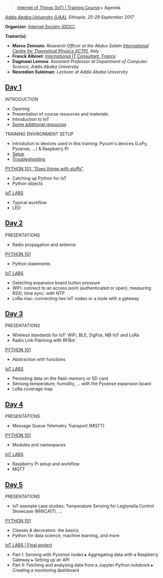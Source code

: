 > [Internet of Things (IoT) | Training Course](agenda.md) ▸ **Agenda**

*[Addis Ababa University (UAA)](http://www.aau.edu.et), Ethiopia, 25-29 September 2017*

**Organizer**: [Internet Society (ISOC)](https://www.internetsociety.org)

**Trainer(s)**:
* **Marco Zennaro**: *Research Officer at the Abdus Salam [International Centre for Theoretical Physics (ICTP)](https://www.ictp.it), Italy*
* **Franck Albinet**: [*International IT Consultant, France*](https://www.linkedin.com/in/franckalbinet)
* **Dagmawi Lemma**: *Assistant Professor at Department of Computer Science, Addis Ababa University*
* **Nesredien Suleiman**: *Lecturer at Addis Ababa University*

## [Day 1](agenda.md)
INTRODUCTION
 * Opening
 * Presentation of course resources and materials
 * Introduction to IoT
 * [Some additional resources](./labs/resources.md)

TRAINING ENVIRONMENT SETUP
  * Introdution to devices used in this training: Pycom's devices (LoPy, Pysense, ...) & Raspberry PI
  * [Setup](setup.md)
  * [Troubleshooting](troubleshooting.md)

[PYTHON 101: "Does things with stuffs"](https://github.com/franckalbinet/iot-uaa-isoc/tree/master/python-fundamentals)
 * Catching up Python for IoT
 * Python objects
  
[IoT LABS](./labs/1-lab-day-1.md)
 * Typical workflow
 * LED
 
## [Day 2](agenda.md) 
PRESENTATIONS
  * Radio propagation and antenna

[PYTHON 101](https://github.com/franckalbinet/iot-uaa-isoc/tree/master/python-fundamentals)
  * Python statements

[IoT LABS](./labs/2-lab-day-2.md)
  * Detecting expansion board button pressure
  * WIFI: connect to an access point (authenticated or open), measuring RSSI, time sync. with NTP
  * LoRa mac: connecting two IoT nodes or a node with a gateway
 
## [Day 3](agenda.md) 
PRESENTATIONS
  * Wireless standards for IoT: WiFi, BLE, SigFox, NB-IoT and LoRa
  * Radio Link Planning with RFBot
  
[PYTHON 101](https://github.com/franckalbinet/iot-uaa-isoc/tree/master/python-fundamentals)
  * Abstraction with functions

[IoT LABS](./labs/3-lab-day-3.md)
  * Persisting data on the flash memory or SD card
  * Sensing temperature, humidity, ... with the Pysense expansion board
  * LoRa coverage map
  
## [Day 4](agenda.md)
PRESENTATIONS
  * Message Queue Telemetry Transport (MQTT)

[PYTHON 101](https://github.com/franckalbinet/iot-uaa-isoc/tree/master/python-fundamentals)
  * Modules and namespaces

[IoT LABS](./labs/4-lab-day-4.md)
  * Raspberry PI setup and workflow
  * MQTT
  
## [Day 5](agenda.md)
PRESENTATIONS
  * IoT exemple case studies: Temperature Sensing for Legionella Control Showcase (MWCA17), ...
  
[PYTHON 101](https://github.com/franckalbinet/iot-uaa-isoc/tree/master/python-fundamentals)
  * Classes & decorators: the basics
  * Python for data science, machine learning, and more

[IoT LABS | Final project](./labs/5-lab-day-5.md)
  * Part I: Sensing with Pysense nodes ▸ Aggregating data with a Raspberry Gateway ▸ Setting up an API
  * Part II: Fetching and analysing data from a Jupyter Python notebook ▸ Creating a monitoring dashboard

  
